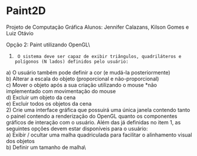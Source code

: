 # Paint2D
Projeto de Computação Gráfica
Alunos: Jennifer Calazans, Kilson Gomes e Luiz Otávio

Opção 2: Paint utilizando OpenGL\
1)      O sistema deve ser capaz de exibir triângulos, quadriláteros e polígonos (N lados) definidos pelo usuário:
a)       O usuário também pode definir a cor (e mudá-la posteriormente)\
b)      Alterar a escala do objeto (proporcional e não-proporcional)\
c)      Mover o objeto após a sua criação utilizando o mouse *não implementado com movimentação do mouse\
d)      Excluir um objeto da cena\
e)      Excluir todos os objetos da cena\
2)      Crie uma interface gráfica que possuirá uma única janela contendo tanto o painel contendo a renderização do OpenGL quanto os componentes gráficos de interação com o usuário. Além das já definidas no item 1, as seguintes opções devem estar disponíveis para o usuário:\
a)       Exibir / ocultar uma malha quadriculada para facilitar o alinhamento visual dos objetos\
b)      Definir um tamanho de malha\

